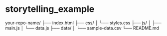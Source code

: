 # storytelling_example

your-repo-name/
├── index.html
├── css/
│   └── styles.css
├── js/
│   ├── main.js
│   └── data.js
├── data/
│   └── sample-data.csv
└── README.md